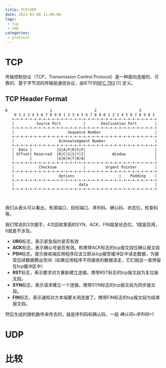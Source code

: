 ```yaml
---
title: TCP/UDP
date: 2021-03-06 11:00:00
tags:
 - tcp
 - udp
categories:
 - protocol
---
```


# TCP
传输控制协议（TCP，Transmission Control Protocol）是一种面向连接的、可靠的、基于字节流的传输层通信协议，由IETF的[RFC 793](https://www.rfc-editor.org/rfc/rfc793.txt) [1]  定义。


## TCP Header Format
``` 
0                   1                   2                   3   
    0 1 2 3 4 5 6 7 8 9 0 1 2 3 4 5 6 7 8 9 0 1 2 3 4 5 6 7 8 9 0 1 
   +-+-+-+-+-+-+-+-+-+-+-+-+-+-+-+-+-+-+-+-+-+-+-+-+-+-+-+-+-+-+-+-+
   |          Source Port          |       Destination Port        |
   +-+-+-+-+-+-+-+-+-+-+-+-+-+-+-+-+-+-+-+-+-+-+-+-+-+-+-+-+-+-+-+-+
   |                        Sequence Number                        |
   +-+-+-+-+-+-+-+-+-+-+-+-+-+-+-+-+-+-+-+-+-+-+-+-+-+-+-+-+-+-+-+-+
   |                    Acknowledgment Number                      |
   +-+-+-+-+-+-+-+-+-+-+-+-+-+-+-+-+-+-+-+-+-+-+-+-+-+-+-+-+-+-+-+-+
   |  Data |           |U|A|P|R|S|F|                               |
   | Offset| Reserved  |R|C|S|S|Y|I|            Window             |
   |       |           |G|K|H|T|N|N|                               |
   +-+-+-+-+-+-+-+-+-+-+-+-+-+-+-+-+-+-+-+-+-+-+-+-+-+-+-+-+-+-+-+-+
   |           Checksum            |         Urgent Pointer        |
   +-+-+-+-+-+-+-+-+-+-+-+-+-+-+-+-+-+-+-+-+-+-+-+-+-+-+-+-+-+-+-+-+
   |                    Options                    |    Padding    |
   +-+-+-+-+-+-+-+-+-+-+-+-+-+-+-+-+-+-+-+-+-+-+-+-+-+-+-+-+-+-+-+-+
   |                             data                              |
   +-+-+-+-+-+-+-+-+-+-+-+-+-+-+-+-+-+-+-+-+-+-+-+-+-+-+-+-+-+-+-+-+

                            
```
我们从表头可以看出，有源端口、目标端口、序列码、确认码、状态位，检查码等。

我们常说的3次握手，4次回收里面的SYN、ACK、FIN就是状态位，1就是启用，0就是不涉及。
* **URG**标志，表示紧急指针是否有效
* **ACK**标志，表示确认号是否有效。称携带ACK标志的tcp报文段位确认报文段
* **PSH**标志，提示接收端应用程序应该立即从tcp接受缓冲区中读走数据，为接受后续数据腾出空间（如果应用程序不将接收的数据读走，它们就会一直停留在tcp缓冲区中）
* **RST**标志，表示要求对方重新建立连接。携带RST标志的tcp报文段为复位报文段。
* **SYN**标志，表示请求建立一个连接。携带SYN标志的tcp报文段为同步报文段。
* **FIN**标志，表示通知对方本端要关闭连接了。携带FIN标志的tcp报文段为结束报文段。

然后生成的随机数传来传去的，就是序列码和确认码，一般 *确认码=序列码+1*


# UDP
 
# 比较